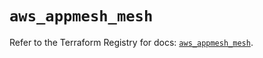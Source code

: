 # `aws_appmesh_mesh`

Refer to the Terraform Registry for docs: [`aws_appmesh_mesh`](https://registry.terraform.io/providers/hashicorp/aws/5.49.0/docs/resources/appmesh_mesh).
